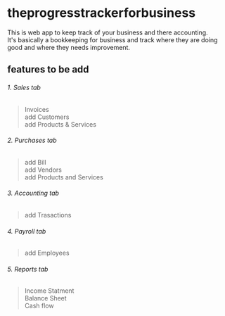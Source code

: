 # theprogresstrackerforbusiness
This is web app to keep track of your business and there accounting.  
It's basically a bookkeeping for business and track where they are doing good and where they needs improvement.

## features to be add

###### 1. Sales tab  
> Invoices  
> add Customers  
> add Products & Services

###### 2. Purchases tab
> add Bill  
> add Vendors  
> add Products and Services

###### 3. Accounting tab
> add Trasactions

###### 4. Payroll tab
> add Employees

###### 5. Reports tab
> Income Statment  
> Balance Sheet  
> Cash flow
